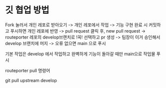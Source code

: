 # 깃 협업 방법


Fork 눌러서 개인 레포로 받아오기 -> 개인 레포에서 작업 -> 기능 구현 완료 시 커밋하고 푸시하면 개인 레포에 반영 -> pull request 클릭 후, new pull request  -> routeporter 레포의 develop브랜치로 !꼭! 선택하고 pr 생성 -> 팀장이 이거 승인해서 develop 브랜치에 머지 -> 오류 없으면 main 으로 푸시

기본 작업은 develop 에서 작업하고 완벽하게 기능이 돌아갈 때만 main으로 작업물 푸시


routeporter pull 명령어

git pull upstream develop
